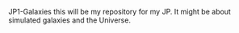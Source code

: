  JP1-Galaxies
this will be my repository for my JP. It might be about simulated galaxies and the Universe.
